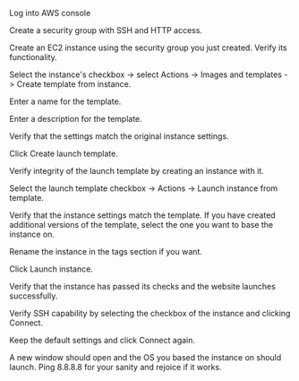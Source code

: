 Log into AWS console

Create a security group with SSH and HTTP access.

Create an EC2 instance using the security group you just created.  Verify its functionality.

Select the instance's checkbox -> select Actions -> Images and templates -> Create template from instance.

Enter a name for the template.

Enter a description for the template.

Verify that the settings match the original instance settings. 

Click Create launch template. 

Verify integrity of the launch template by creating an instance with it.  

Select the launch template checkbox -> Actions -> Launch instance from template.

Verify that the instance settings match the template. If you have created additional versions of the template, select the one you want to base the instance on.  

Rename the instance in the tags section if you want.

Click Launch instance.  

Verify that the instance has passed its checks and the website launches successfully.

Verify SSH capability by selecting the checkbox of the instance and clicking Connect. 

Keep the default settings and click Connect again. 

A new window should open and the OS you based the instance on should launch.  Ping 8.8.8.8 for your sanity and rejoice if it works.  



